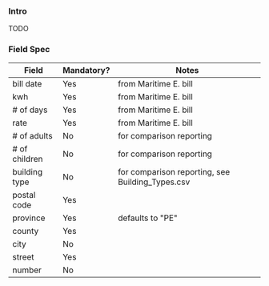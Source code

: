 ### Intro

TODO

### Field Spec

| Field  | Mandatory? | Notes |
| ------------- | ------------- | ------------- |
| bill date  | Yes  | from Maritime E. bill |
| kwh  | Yes  | from Maritime E. bill | |
| # of days  | Yes  | from Maritime E. bill | 
| rate  | Yes  | from Maritime E. bill | 
| # of adults  | No  | for comparison reporting | 
| # of children  | No  | for comparison reporting | 
| building type  | No  | for comparison reporting, see Building_Types.csv | 
| postal code  | Yes  |  | 
| province  | Yes  | defaults to "PE" | 
| county  | Yes  |  | 
| city  | No  |  | 
| street  | Yes  |  | 
| number  | No  |  | 

